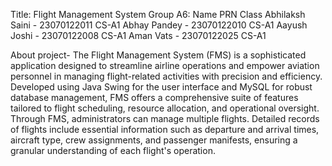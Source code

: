Title: Flight Management System
Group A6:
Name              PRN           Class
Abhilaksh Saini - 23070122011   CS-A1
Abhay Pandey    - 23070122010   CS-A1
Aayush Joshi    - 23070122008   CS-A1
Aman Vats       - 23070122025   CS-A1

About project-
The Flight Management System (FMS) is a sophisticated application designed to streamline airline operations and 
empower aviation personnel in managing flight-related activities with precision and efficiency. Developed using 
Java Swing for the user interface and MySQL for robust database management, FMS offers a comprehensive 
suite of features tailored to flight scheduling, resource allocation, and operational oversight. Through FMS, 
administrators can manage multiple flights. Detailed records of flights include essential information such 
as departure and arrival times, aircraft type, crew assignments, and passenger manifests, ensuring a granular 
understanding of each flight's operation.
